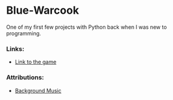 # Blue-Warcook
One of my first few projects with Python back when I was new to programming.

### Links:
 - [Link to the game](https://dragonwf.itch.io/blue-warcook)
 
### Attributions:
- [Background Music](https://soundcloud.com/juhanijunkala/sets/retro-game-music-pack-loop)
